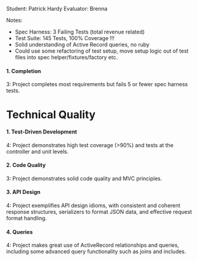 
Student: Patrick Hardy
Evaluator: Brenna

Notes:
  - Spec Harness: 3 Failing Tests (total revenue related)
  - Test Suite: 145 Tests, 100% Coverage  !!!
  - Solid understanding of Active Record queries, no ruby
  - Could use some refactoring of test setup, move setup logic out of test files into spec helper/fixtures/factory etc. 

#### 1. Completion

3: Project completes most requirements but fails 5 or fewer spec harness tests.  

# Technical Quality

#### 1. Test-Driven Development

4: Project demonstrates high test coverage (>90%) and tests at the controller and unit levels.  

#### 2. Code Quality

3: Project demonstrates solid code quality and MVC principles.  

#### 3. API Design  

4: Project exemplifies API design idioms, with consistent and coherent response structures, serializers to format JSON data, and effective request format handling.  

#### 4. Queries

4: Project makes great use of ActiveRecord relationships and queries, including some advanced query functionality such as joins and includes.  
